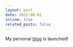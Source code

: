 ```yaml
---
layout: post
date: 2022-08-01 
inline: true
related_posts: false
---
```


My personal [blog](https://www.bluenote.top/) is launched!
